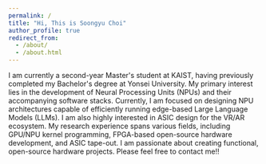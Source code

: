 ```yaml
---
permalink: /
title: "Hi, This is Soongyu Choi"
author_profile: true
redirect_from: 
  - /about/
  - /about.html
---
```


I am currently a second-year Master's student at KAIST, having previously completed my Bachelor's degree at Yonsei University. My primary interest lies in the development of Neural Processing Units (NPUs) and their accompanying software stacks.
Currently, I am focused on designing NPU architectures capable of efficiently running edge-based Large Language Models (LLMs). I am also highly interested in ASIC design for the VR/AR ecosystem. My research experience spans various fields, including GPU/NPU kernel programming, FPGA-based open-source hardware development, and ASIC tape-out. I am passionate about creating functional, open-source hardware projects. Please feel free to contact me!!